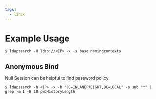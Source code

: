 ```yaml
---
tags:
  - linux
---
```

# Example Usage
```shell-session
$ ldapsearch -H ldap://<IP> -x -s base namingcontexts
```
## Anonymous Bind
Null Session can be helpful to find password policy
```shell-session
$ ldapsearch -h <IP> -x -b "DC=INLANEFREIGHT,DC=LOCAL" -s sub "*" | grep -m 1 -B 10 pwdHistoryLength
```